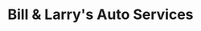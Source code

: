 ---
title: "Bill & Larry's Auto Services"
url: /gladstone/bill-and-larrys-auto-services/
shop: car repair
---